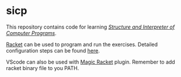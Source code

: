 # sicp

This repository contains code for learning [*Structure and Interpreter of Computer Programs*](https://web.mit.edu/alexmv/6.037/sicp.pdf).

[Racket](https://racket-lang.org/) can be used to program and run the exercises. Detailed configuration steps can be found [here](https://docs.racket-lang.org/sicp-manual/Installation.html).

VScode can also be used with [Magic Racket](https://github.com/Eugleo/magic-racket) plugin. Remember to add racket binary file to you PATH.
